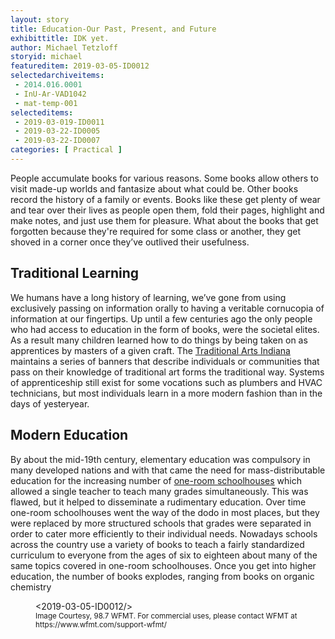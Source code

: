 ```yaml
---
layout: story
title: Education-Our Past, Present, and Future
exhibittitle: IDK yet.
author: Michael Tetzloff
storyid: michael
featureditem: 2019-03-05-ID0012
selectedarchiveitems:
 - 2014.016.0001
 - InU-Ar-VAD1042
 - mat-temp-001
selecteditems:
 - 2019-03-019-ID0011
 - 2019-03-22-ID0005
 - 2019-03-22-ID0007
categories: [ Practical ]
---
```


People accumulate books for various reasons. Some books allow others to visit made-up worlds and fantasize about what could be. Other books record the history of a family or events. Books like these get plenty of wear and tear over their lives as people open them, fold their pages, highlight and make notes, and just use them for pleasure. What about the books that get forgotten because they're required for some class or another, they get shoved in a corner once they’ve outlived their usefulness. 

## Traditional Learning
We humans have a long history of learning, we’ve gone from using exclusively passing on information orally to having a veritable cornucopia of information at our fingertips. Up until a few centuries ago the only people who had access to education in the form of books, were the societal elites. As a result many children learned how to do things by being taken on as apprentices by masters of a given craft. The [Traditional Arts Indiana](https://traditionalarts.indiana.edu/Programs/REN%20Current%20Banners/index.html) maintains a series of banners that describe individuals or communities that pass on their knowledge of traditional art forms the traditional way. Systems of apprenticeship still exist for some vocations such as plumbers and HVAC technicians, but most individuals learn in a more modern fashion than in the days of yesteryear.

## Modern Education
By about the mid-19th century, elementary education was compulsory in many developed nations and with that came the need for mass-distributable education for the increasing number of [one-room schoolhouses](https://web.archive.org/web/20110716100225/http://www.snowkentucky.com/one_room_school.htm) which allowed a single teacher to teach many grades simultaneously. This was flawed, but it helped to disseminate a rudimentary education.  Over time one-room schoolhouses went the way of the dodo in most places, but they were replaced by more structured schools that grades were separated in order to cater more efficiently to their individual needs. Nowadays schools across the country use a variety of books to teach a fairly standardized curriculum to everyone from the ages of six to eighteen about many of the same topics covered in one-room schoolhouses. Once you get into higher education, the number of books explodes, ranging from books on organic chemistry 
<figure>
  <2019-03-05-ID0012/>
  <figcaption><small>Image Courtesy, 98.7 WFMT. For commercial uses, please contact WFMT at https://www.wfmt.com/support-wfmt/</small></figcaption>
</figure>

